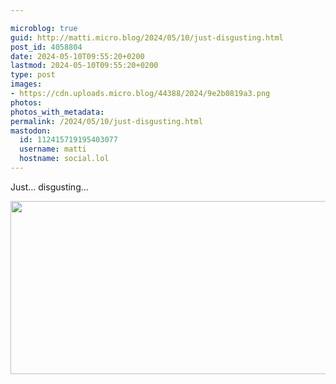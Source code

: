 ```yaml
---

microblog: true
guid: http://matti.micro.blog/2024/05/10/just-disgusting.html
post_id: 4058804
date: 2024-05-10T09:55:20+0200
lastmod: 2024-05-10T09:55:20+0200
type: post
images:
- https://cdn.uploads.micro.blog/44388/2024/9e2b0819a3.png
photos:
photos_with_metadata:
permalink: /2024/05/10/just-disgusting.html
mastodon:
  id: 112415719195403077
  username: matti
  hostname: social.lol
---
```

Just… disgusting…



<img src="uploads/2024/9e2b0819a3.png" width="600" height="277" alt="">
